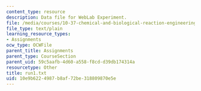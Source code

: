 ```yaml
---
content_type: resource
description: Data file for WebLab Experiment.
file: /media/courses/10-37-chemical-and-biological-reaction-engineering-spring-2007/10e9b6224987b8af72be318809870e5e_run1.txt
file_type: text/plain
learning_resource_types:
- Assignments
ocw_type: OCWFile
parent_title: Assignments
parent_type: CourseSection
parent_uid: 59c5aafb-4d60-a558-f8cd-d39db174314a
resourcetype: Other
title: run1.txt
uid: 10e9b622-4987-b8af-72be-318809870e5e
---
```

